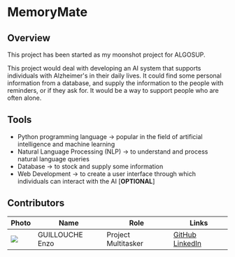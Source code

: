 # MemoryMate

## Overview

This project has been started as my moonshot project for ALGOSUP.

This project would deal with developing an AI system that supports individuals with Alzheimer's in their daily lives. It could find some personal information from a database, and supply the information to the people with reminders, or if they ask for. It would be a way to support people who are often alone.

## Tools

- Python programming language -> popular in the field of artificial intelligence and machine learning
- Natural Language Processing (NLP) -> to understand and process natural language queries
- Database -> to stock and supply some information
- Web Development -> to create a user interface through which individuals can interact with the AI [**OPTIONAL**]

## Contributors

| Photo | Name | Role | Links |
|---|---|---|---|
| <img src="https://ca.slack-edge.com/T06NA42V4FN-U06N7LH3KB4-g20f42d2a13d-50"> | GUILLOUCHE Enzo | Project Multitasker | [GitHub](https://github.com/EnzoGuillouche/) [LinkedIn](https://www.linkedin.com/in/enzo-g-b62114293/) |